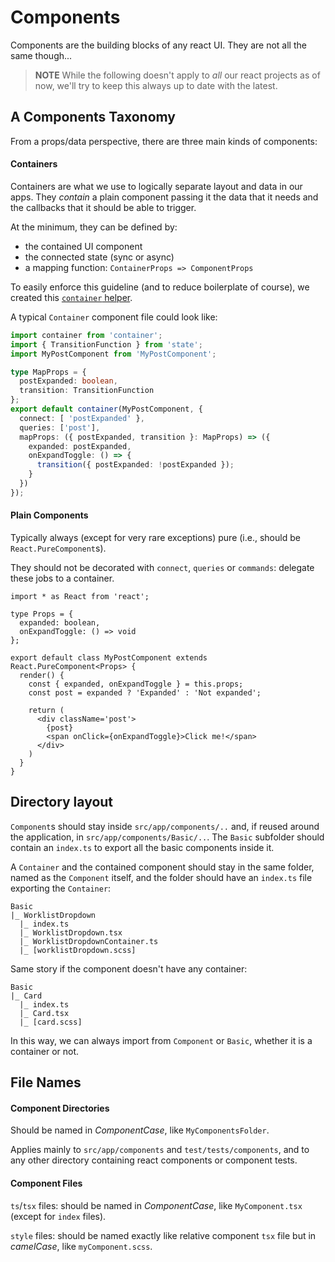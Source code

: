 # Components

Components are the building blocks of any react UI. They are not all the same though...

> **NOTE** While the following doesn't apply to *all* our react projects as of now, we'll try to keep this always up to date with the latest.

## A Components Taxonomy

From a props/data perspective, there are three main kinds of components:

#### Containers

Containers are what we use to logically separate layout and data in our apps. They *contain* a plain component passing it the data that it needs and the callbacks that it should be able to trigger.

At the minimum, they can be defined by:
- the contained UI component
- the connected state (sync or async)
- a mapping function: `ContainerProps => ComponentProps`

To easily enforce this guideline (and to reduce boilerplate of course), we created this [`container` helper](https://github.com/buildo/react-container).

A typical `Container` component file could look like:
```ts
import container from 'container';
import { TransitionFunction } from 'state';
import MyPostComponent from 'MyPostComponent';

type MapProps = {
  postExpanded: boolean,
  transition: TransitionFunction
};
export default container(MyPostComponent, {
  connect: [ 'postExpanded' },
  queries: ['post'],
  mapProps: ({ postExpanded, transition }: MapProps) => ({
    expanded: postExpanded,
    onExpandToggle: () => {
      transition({ postExpanded: !postExpanded });
    }
  })
});
```

#### Plain Components

Typically always (except for very rare exceptions) pure (i.e., should be `React.PureComponent`s).

They should not be decorated with `connect`, `queries` or `commands`: delegate these jobs to a container.

```tsx
import * as React from 'react';

type Props = {
  expanded: boolean,
  onExpandToggle: () => void
};

export default class MyPostComponent extends React.PureComponent<Props> {
  render() {
    const { expanded, onExpandToggle } = this.props;
    const post = expanded ? 'Expanded' : 'Not expanded';

    return (
      <div className='post'>
        {post}
        <span onClick={onExpandToggle}>Click me!</span>
      </div>
    )
  }
}
```

## Directory layout

`Component`s should stay inside `src/app/components/..` and, if reused around the application, in `src/app/components/Basic/..`. The `Basic` subfolder should contain an `index.ts` to export all the basic components inside it.

A `Container` and the contained component should stay in the same folder, named as the `Component` itself,
and the folder should have an `index.ts` file exporting the `Container`:
```
Basic
|_ WorklistDropdown
  |_ index.ts
  |_ WorklistDropdown.tsx
  |_ WorklistDropdownContainer.ts
  |_ [worklistDropdown.scss]
```
Same story if the component doesn't have any container:
```
Basic
|_ Card
  |_ index.ts
  |_ Card.tsx
  |_ [card.scss]
```
In this way, we can always import from `Component` or `Basic`, whether it is a container or not.

## File Names
#### Component Directories

Should be named in *ComponentCase*, like `MyComponentsFolder`.

Applies mainly to `src/app/components` and `test/tests/components`, and to any other directory containing react components or component tests.

#### Component Files

`ts`/`tsx` files: should be named in *ComponentCase*, like `MyComponent.tsx` (except for `index` files).

`style` files: should be named exactly like relative component `tsx` file but in *camelCase*, like `myComponent.scss`.
